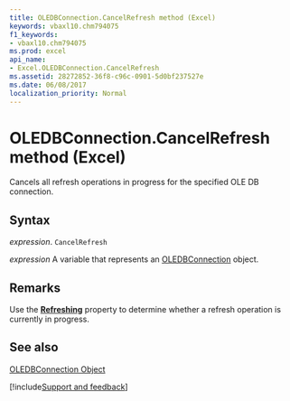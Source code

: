```yaml
---
title: OLEDBConnection.CancelRefresh method (Excel)
keywords: vbaxl10.chm794075
f1_keywords:
- vbaxl10.chm794075
ms.prod: excel
api_name:
- Excel.OLEDBConnection.CancelRefresh
ms.assetid: 28272852-36f8-c96c-0901-5d0bf237527e
ms.date: 06/08/2017
localization_priority: Normal
---
```



# OLEDBConnection.CancelRefresh method (Excel)

Cancels all refresh operations in progress for the specified OLE DB connection.


## Syntax

_expression_. `CancelRefresh`

_expression_ A variable that represents an [OLEDBConnection](Excel.OLEDBConnection.md) object.


## Remarks

Use the  **[Refreshing](Excel.OLEDBConnection.Refreshing.md)** property to determine whether a refresh operation is currently in progress.


## See also


[OLEDBConnection Object](Excel.OLEDBConnection.md)

[!include[Support and feedback](~/includes/feedback-boilerplate.md)]